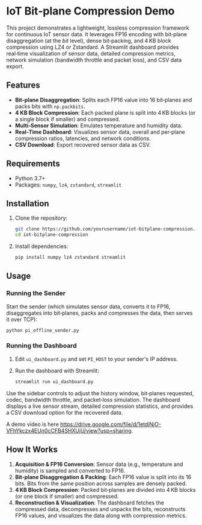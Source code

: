 # IoT Bit‑plane Compression Demo

This project demonstrates a lightweight, lossless compression framework for continuous IoT sensor data. It leverages FP16 encoding with bit‑plane disaggregation (at the *bit* level), dense bit‑packing, and 4 KB block compression using LZ4 or Zstandard. A Streamlit dashboard provides real‑time visualization of sensor data, detailed compression metrics, network simulation (bandwidth throttle and packet loss), and CSV data export.

## Features

- **Bit‑plane Disaggregation**: Splits each FP16 value into 16 bit‑planes and packs bits with `np.packbits`.
- **4 KB Block Compression**: Each packed plane is split into 4 KB blocks (or a single block if smaller) and compressed.
- **Multi‑Sensor Simulation**: Emulates temperature and humidity data.
- **Real‑Time Dashboard**: Visualizes sensor data, overall and per‑plane compression ratios, latencies, and network conditions.
- **CSV Download**: Export recovered sensor data as CSV.

## Requirements

- Python 3.7+
- Packages: `numpy`, `lz4`, `zstandard`, `streamlit`

## Installation

1. Clone the repository:

   ```bash
   git clone https://github.com/yourusername/iot-bitplane-compression.git
   cd iot-bitplane-compression
   ```

2. Install dependencies:

   ```bash
   pip install numpy lz4 zstandard streamlit
   ```

## Usage

### Running the Sender

Start the sender (which simulates sensor data, converts it to FP16, disaggregates into bit‑planes, packs and compresses the data, then serves it over TCP):

```bash
python pi_offline_sender.py
```

### Running the Dashboard

1. Edit `ui_dashboard.py` and set `PI_HOST` to your sender's IP address.
2. Run the dashboard with Streamlit:

   ```bash
   streamlit run ui_dashboard.py
   ```

Use the sidebar controls to adjust the history window, bit‑planes requested, codec, bandwidth throttle, and packet‑loss simulation. The dashboard displays a live sensor stream, detailed compression statistics, and provides a CSV download option for the recovered data.

A demo video is here https://drive.google.com/file/d/1etdjNjO-VFhYkczx4EUn0cCFB4SHXUjU/view?usp=sharing.

## How It Works

1. **Acquisition & FP16 Conversion**: Sensor data (e.g., temperature and humidity) is sampled and converted to FP16.
2. **Bit‑plane Disaggregation & Packing**: Each FP16 value is split into its 16 bits. Bits from the same position across samples are densely packed.
3. **4 KB Block Compression**: Packed bit‑planes are divided into 4 KB blocks (or one block if smaller) and compressed.
4. **Reconstruction & Visualization**: The dashboard fetches the compressed data, decompresses and unpacks the bits, reconstructs FP16 values, and visualizes the data along with compression metrics.